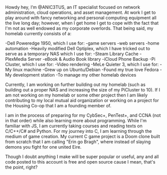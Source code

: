 Howdy hey, I’m @ANIC3TUS, an IT specialist focused on network administration, cloud operations, and asset management. At work I get to play around with fancy networking and personal computing equipment all the live long day; however, when I get home I get to cope with the fact that I'm not as well endowed as my corporate overlords. That being said, my homelab currently consists of a:

-Dell Poweredge 1950, which I use for: 
  -game servers
  -web servers
  -home automation
-Heavily modified Dell Optiplex, which I have tricked out to serve as a temporary NAS which I use for:
  -Steam Library Cache
  -PlexMedia Server
  -eBook & Audio Book library
  -iCloud Phone Backup
-Pi Cluster, which I use for:
  -Video rendering
-MeLe Quieter 3, which I use for:
  -My linux machine
    -Grew up on Ubuntu/Debian
    -Found my true love Fedora
  -My development station
  -To manage my other homelab devices
  
Currently, I am working on further building out my homelab (such as building out a proper NAS and increasing the size of my PiCluster to 10). If I am not working on my homelab or some other project then I am likely contributing to my local mutual aid organization or working on a project for the Housing Co-op that I am a founding member of.

I am in the process of preparing for my CybSec+, PenTest+, and CCNA (not in that order) while also learning more about programming. While I'm familiar with JS, I am currently taking courses and reading texts on C/C++/C# and Python. For my journey into C, I am learning through the medium of game creation. My current C game project is a Doom clone built from scratch that I am calling "Erin go Bragh", where instead of slaying demons you fight for one united Eire. 

Though I doubt anything I make will be super popular or useful, any and all code posted to this account is free and open source cause I mean, that's the point, right?
